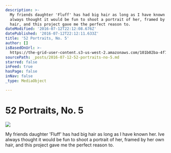 ```yaml
---
description: >-
  My friends daughter 'Fluff' has had big hair as long as I have known her. Ive
  always thought it would be fun to shoot a portrait of her, framed by her own
  hair, and this project gave me the perfect reason to.
dateModified: '2016-07-12T22:12:08.676Z'
datePublished: '2016-07-12T22:12:11.633Z'
title: '52 Portraits, No. 5'
author: []
isBasedOnUrl: >-
  https://the-grid-user-content.s3-us-west-2.amazonaws.com/101b02ba-4f7b-436e-a322-cfd1f754e1a4.jpg
sourcePath: _posts/2016-07-12-52-portraits-no-5.md
starred: false
inFeed: true
hasPage: false
inNav: false
_type: MediaObject

---
```

# 52 Portraits, No. 5
![](https://the-grid-user-content.s3-us-west-2.amazonaws.com/101b02ba-4f7b-436e-a322-cfd1f754e1a4.jpg)

My friends daughter 'Fluff' has had big hair as long as I have known her. Ive always thought it would be fun to shoot a portrait of her, framed by her own hair, and this project gave me the perfect reason to.